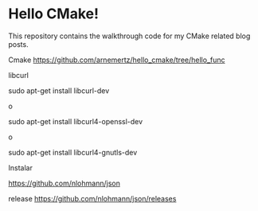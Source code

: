 # Hello CMake!

This repository contains the walkthrough code for my CMake related blog posts.

Cmake
https://github.com/arnemertz/hello_cmake/tree/hello_func

libcurl

sudo apt-get install libcurl-dev

o

sudo apt-get install libcurl4-openssl-dev

o

sudo apt-get install libcurl4-gnutls-dev

Instalar 

https://github.com/nlohmann/json


release 
https://github.com/nlohmann/json/releases
